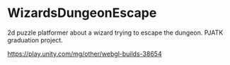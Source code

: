 # WizardsDungeonEscape
 2d puzzle platformer about a wizard trying to escape the dungeon. PJATK graduation project.

https://play.unity.com/mg/other/webgl-builds-38654
